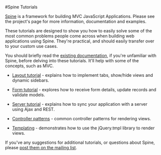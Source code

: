 #Spine Tutorials

[Spine](http://maccman.github.com/spine) is a framework for building MVC JavaScript Applications. Please see the project's page for more information, documentation and examples. 

These tutorials are designed to show you how to easily solve some of the most common problems people come across when building web applications using Spine. They're practical, and should easily transfer over to your custom use cases.

You should briefly read the [existing documentation](http://maccman.github.com/spine), if you're unfamiliar with Spine, before delving into these tutorials. It'll help with some of the concepts, such as MVC.

* [Layout tutorial](layout.html) - explains how to implement tabs, show/hide views and dynamic sidebars.

* [Form tutorial](form.html) - explores how to receive form details, update records and validate models.

* [Server tutorial](server.html) - explains how to sync your application with a server using Ajax and REST.

* [Controller patterns](patterns.html) - common controller patterns for rendering views.

* [Templating](templating.html) - demonstrates how to use the jQuery.tmpl library to render views. 


If you've any suggestions for additional tutorials, or questions about Spine, please [post them on the mailing list](https://groups.google.com/forum/#!forum/spinejs). 